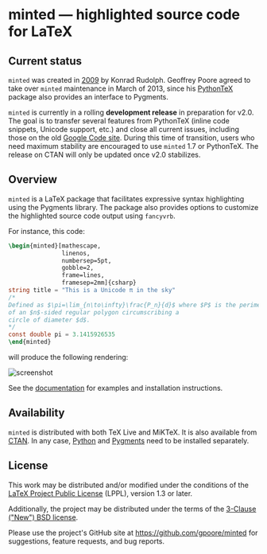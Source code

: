 # minted — highlighted source code for LaTeX


## Current status

`minted` was created in [2009](http://stackoverflow.com/questions/1966425/source-code-highlighting-in-latex/1985330#1985330)
by Konrad Rudolph.  Geoffrey Poore agreed to take over `minted` maintenance
in March of 2013, since his [PythonTeX](https://github.com/gpoore/pythontex)
package also provides an interface to Pygments.

`minted` is currently in a rolling **development release** in preparation 
for v2.0.  The goal is to transfer several features from PythonTeX (inline 
code snippets, Unicode support, etc.) and close all current issues, 
including those on the old [Google Code site](https://code.google.com/p/minted/).
During this time of transition, users who need maximum stability are 
encouraged to use `minted` 1.7 or PythonTeX.  The release on CTAN will only
be updated once v2.0 stabilizes.


## Overview

`minted` is a LaTeX package that facilitates expressive syntax highlighting 
using the Pygments library.  The package also provides options to customize 
the highlighted source code output using `fancyvrb`.

For instance, this code:

``` latex
\begin{minted}[mathescape,
               linenos,
               numbersep=5pt,
               gobble=2,
               frame=lines,
               framesep=2mm]{csharp}
string title = "This is a Unicode π in the sky"
/*
Defined as $\pi=\lim_{n\to\infty}\frac{P_n}{d}$ where $P$ is the perimeter
of an $n$-sided regular polygon circumscribing a
circle of diameter $d$.
*/
const double pi = 3.1415926535
\end{minted}
```

will produce the following rendering:

![screenshot](http://i.stack.imgur.com/OLUjl.png)

See the [documentation](https://github.com/gpoore/minted/source/minted.pdf)
for examples and installation instructions.


## Availability

`minted` is distributed with both TeX Live and MiKTeX. It is also available 
from [CTAN](http://www.ctan.org/pkg/minted).  In any case, 
[Python](http://python.org/) and [Pygments](http://pygments.org/download/) 
need to be installed separately.


## License

This work may be distributed and/or modified under the conditions of the 
[LaTeX Project Public License](http://www.latex-project.org/lppl.txt) (LPPL),
version 1.3 or later.

Additionally, the project may be distributed under the terms of the 
[3-Clause ("New") BSD license](http://opensource.org/licenses/BSD-3-Clause).

Please use the project's GitHub site at <https://github.com/gpoore/minted>
for suggestions, feature requests, and bug reports.
